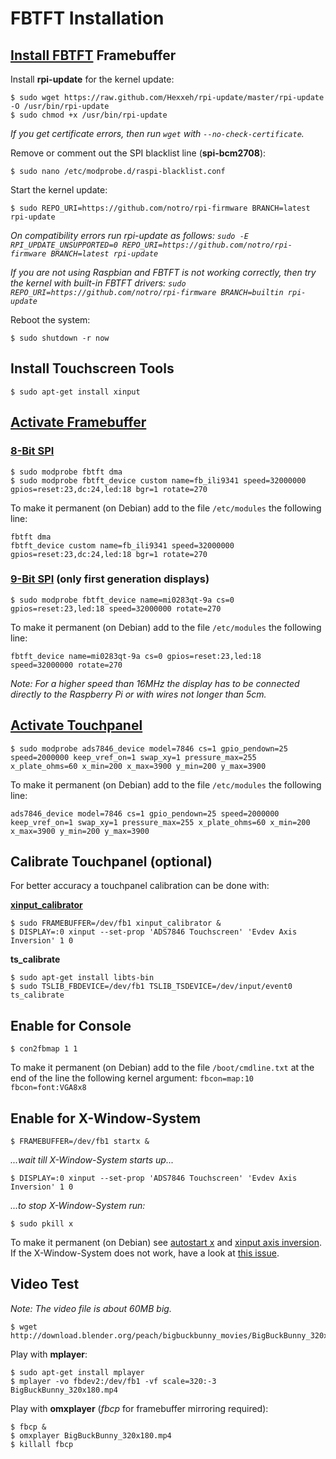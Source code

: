# FBTFT Installation

## [Install FBTFT](https://github.com/notro/fbtft/wiki#install) Framebuffer

Install **rpi-update** for the kernel update:
```
$ sudo wget https://raw.github.com/Hexxeh/rpi-update/master/rpi-update -O /usr/bin/rpi-update
$ sudo chmod +x /usr/bin/rpi-update
```
*If you get certificate errors, then run ```wget``` with ```--no-check-certificate```.*

Remove or comment out the SPI blacklist line (**spi-bcm2708**):
```
$ sudo nano /etc/modprobe.d/raspi-blacklist.conf
```

Start the kernel update:
```
$ sudo REPO_URI=https://github.com/notro/rpi-firmware BRANCH=latest rpi-update
```
*On compatibility errors run rpi-update as follows: ```sudo -E RPI_UPDATE_UNSUPPORTED=0 REPO_URI=https://github.com/notro/rpi-firmware BRANCH=latest rpi-update```*

*If you are not using Raspbian and FBTFT is not working correctly, then try the kernel with built-in FBTFT drivers: ```sudo REPO_URI=https://github.com/notro/rpi-firmware BRANCH=builtin rpi-update```*

Reboot the system:
```
$ sudo shutdown -r now
```


## Install Touchscreen Tools

```
$ sudo apt-get install xinput
```


## [Activate Framebuffer](https://github.com/notro/fbtft/wiki#enable-driver)

### [8-Bit SPI](https://github.com/watterott/RPi-Display#spi-mode)
```
$ sudo modprobe fbtft dma
$ sudo modprobe fbtft_device custom name=fb_ili9341 speed=32000000 gpios=reset:23,dc:24,led:18 bgr=1 rotate=270
```
To make it permanent (on Debian) add to the file ```/etc/modules``` the following line:
```
fbtft dma
fbtft_device custom name=fb_ili9341 speed=32000000 gpios=reset:23,dc:24,led:18 bgr=1 rotate=270
```

### [9-Bit SPI](https://github.com/watterott/RPi-Display#spi-mode) (only first generation displays)
```
$ sudo modprobe fbtft_device name=mi0283qt-9a cs=0 gpios=reset:23,led:18 speed=32000000 rotate=270
```
To make it permanent (on Debian) add to the file ```/etc/modules``` the following line:
```
fbtft_device name=mi0283qt-9a cs=0 gpios=reset:23,led:18 speed=32000000 rotate=270
```

*Note: For a higher speed than 16MHz the display has to be connected directly to the Raspberry Pi or with wires not longer than 5cm.*


## [Activate Touchpanel](https://github.com/notro/fbtft/wiki/Touchpanel)

```
$ sudo modprobe ads7846_device model=7846 cs=1 gpio_pendown=25 speed=2000000 keep_vref_on=1 swap_xy=1 pressure_max=255 x_plate_ohms=60 x_min=200 x_max=3900 y_min=200 y_max=3900
```
To make it permanent (on Debian) add to the file ```/etc/modules``` the following line:
```
ads7846_device model=7846 cs=1 gpio_pendown=25 speed=2000000 keep_vref_on=1 swap_xy=1 pressure_max=255 x_plate_ohms=60 x_min=200 x_max=3900 y_min=200 y_max=3900
```


## Calibrate Touchpanel (optional)

For better accuracy a touchpanel calibration can be done with:

**[xinput_calibrator](https://github.com/tias/xinput_calibrator)**
```
$ sudo FRAMEBUFFER=/dev/fb1 xinput_calibrator &
$ DISPLAY=:0 xinput --set-prop 'ADS7846 Touchscreen' 'Evdev Axis Inversion' 1 0
```

**ts_calibrate**
```
$ sudo apt-get install libts-bin
$ sudo TSLIB_FBDEVICE=/dev/fb1 TSLIB_TSDEVICE=/dev/input/event0 ts_calibrate
```


## Enable for Console

```
$ con2fbmap 1 1
```
To make it permanent (on Debian) add to the file ```/boot/cmdline.txt``` at the end of the line the following kernel argument: ```fbcon=map:10 fbcon=font:VGA8x8```


## Enable for X-Window-System

```
$ FRAMEBUFFER=/dev/fb1 startx &
```
*...wait till X-Window-System starts up...*
```
$ DISPLAY=:0 xinput --set-prop 'ADS7846 Touchscreen' 'Evdev Axis Inversion' 1 0
```
*...to stop X-Window-System run:*
```
$ sudo pkill x
```
To make it permanent (on Debian) see [autostart x](https://github.com/notro/fbtft/wiki#make-it-permanent-debian) and [xinput axis inversion](https://github.com/notro/fbtft/wiki/Touchpanel#-xinput---make-it-permanent).
If the X-Window-System does not work, have a look at [this issue](https://github.com/notro/fbtft/issues/63).


## Video Test

*Note: The video file is about 60MB big.*
```
$ wget http://download.blender.org/peach/bigbuckbunny_movies/BigBuckBunny_320x180.mp4
```

Play with **mplayer**:
```
$ sudo apt-get install mplayer
$ mplayer -vo fbdev2:/dev/fb1 -vf scale=320:-3 BigBuckBunny_320x180.mp4
```

Play with **omxplayer** (*fbcp* for framebuffer mirroring required):
```
$ fbcp &
$ omxplayer BigBuckBunny_320x180.mp4
$ killall fbcp
```
